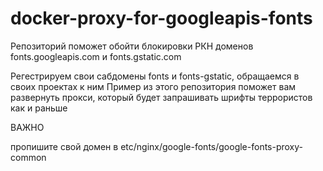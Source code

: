 # docker-proxy-for-googleapis-fonts

Репозиторий поможет обойти блокировки РКН доменов fonts.googleapis.com и fonts.gstatic.com

Регестрируем свои сабдомены fonts и fonts-gstatic, обращаемся в своих проектах к ним
Пример из этого репозитория поможет вам развернуть прокси, который будет запрашивать шрифты террористов как и раньше

ВАЖНО

пропишите свой домен в etc/nginx/google-fonts/google-fonts-proxy-common
